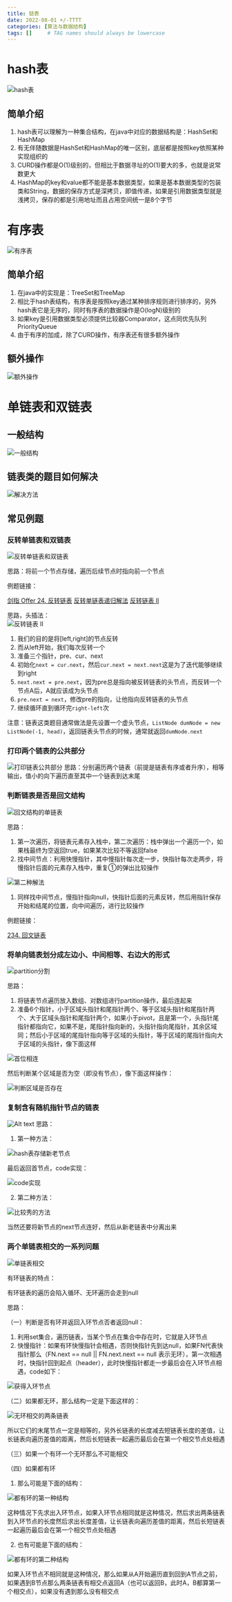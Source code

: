 ```yaml
---
title: 链表
date: 2022-08-01 +/-TTTT
categories: [算法与数据结构]
tags: []     # TAG names should always be lowercase
---
```


# hash表
![hash表](/blog/202208012047735.png "Optional title")

## 简单介绍
1. hash表可以理解为一种集合结构，在java中对应的数据结构是：HashSet和HashMap
2. 有无伴随数据是HashSet和HashMap的唯一区别，底层都是按照key依照某种实现组织的
3. CURD操作都是O(1)级别的，但相比于数据寻址的O(1)要大的多，也就是说常数更大
4. HashMap的key和value都不能是基本数据类型，如果是基本数据类型的包装类和String，数据的保存方式是深拷贝，即值传递，如果是引用数据类型就是浅拷贝，保存的都是引用地址而且占用空间统一是8个字节


# 有序表
![有序表](/blog/202208012055088.png "Optional title")
## 简单介绍
1. 在java中的实现是：TreeSet和TreeMap
2. 相比于hash表结构，有序表是按照key通过某种排序规则进行排序的，另外hash表它是无序的，同时有序表的数据操作是O(logN)级别的
3. 如果key是引用数据类型必须提供比较器Comparator，这点同优先队列PriorityQueue
4. 由于有序的加成，除了CURD操作，有序表还有很多额外操作

## 额外操作
![额外操作](/blog/202208012059919.png "Optional title")

# 单链表和双链表
## 一般结构
![一般结构](/blog/202208012154078.png "Optional title")

## 链表类的题目如何解决
![解决方法](/blog/202208012159278.png "Optional title")

## 常见例题
### 反转单链表和双链表
![反转单链表和双链表](/blog/202208012155478.png "Optional title")

思路：将前一个节点存储，遍历后续节点时指向前一个节点

例题链接：

[剑指 Offer 24. 反转链表](https://leetcode.cn/problems/fan-zhuan-lian-biao-lcof/)
[反转单链表递归解法](https://leetcode.cn/problems/UHnkqh/)
[反转链表 II](https://leetcode.cn/problems/reverse-linked-list-ii/)

思路，头插法：<br>
![反转链表 II](/blog/202208050937945.png "Optional title")

1. 我们的目的是将\[left,right\]的节点反转
2. 而从left开始，我们每次反转一个
3. 准备三个指针，pre、cur、next
4. 初始化`next = cur.next`，然后`cur.next = next.next`这是为了迭代能够继续到right
5. `next.next = pre.next`，因为pre总是指向被反转链表的头节点，而反转一个节点A后，A就应该成为头节点
6. `pre.next = next`，修改pre的指向，让他指向反转链表的头节点
7. 继续循环直到循环完`right-left`次

注意：链表这类题目通常做法是先设置一个虚头节点，`ListNode dumNode = new ListNode(-1, head)`，返回链表头节点的时候，通常就返回`dumNode.next`

### 打印两个链表的公共部分
![打印链表公共部分](/blog/202208012156697.png "Optional title")
思路：分别遍历两个链表（前提是链表有序或者升序），相等输出，值小的向下遍历直至其中一个链表到达末尾

### 判断链表是否是回文结构
![回文结构的单链表](/blog/202208012157125.png "Optional title")

思路：

1. 第一次遍历，将链表元素存入栈中，第二次遍历：栈中弹出一个遍历一个，如果栈最终为空返回true，如果某次比较不等返回false
2. 找中间节点：利用快慢指针，其中慢指针每次走一步，快指针每次走两步，将慢指针后面的元素存入栈中，重复①的弹出比较操作

![第二种解法](/blog/202208012240719.png "Optional title")

1. 同样找中间节点，慢指针指向null，快指针后面的元素反转，然后用指针保存开始和结尾的位置，向中间遍历，进行比较操作

例题链接：

[234. 回文链表](https://leetcode.cn/problems/palindrome-linked-list/)

### 将单向链表划分成左边小、中间相等、右边大的形式
![partition分割](/blog/202208012200184.png "Optional title")

思路：

1. 将链表节点遍历放入数组、对数组进行partition操作，最后连起来<br>
2. 准备6个指针，小于区域头指针和尾指针两个、等于区域头指针和尾指针两个、大于区域头指针和尾指针两个，如果小于pivot，且是第一个，头指针尾指针都指向它，如果不是，尾指针指向新的，头指针指向尾指针，其余区域同；然后小于区域的尾指针指向等于区域的头指针，等于区域的尾指针指向大于区域的头指针，像下面这样

![首位相连](/blog/202208012241155.png "Optional title")

然后判断某个区域是否为空（即没有节点），像下面这样操作：

![判断区域是否存在](/blog/202208012239132.png "Optional title")

### 复制含有随机指针节点的链表
![Alt text](/blog/202208012242658.png "Optional title")
思路：

1. 第一种方法：

![hash表存储新老节点](/blog/202208012249368.png "Optional title")

最后返回首节点，code实现：

![code实现](/blog/202208012251208.png "Optional title")

2. 第二种方法：

![比较秀的方法](/blog/202208012300759.png "Optional title")

当然还要将新节点的next节点连好，然后从新老链表中分离出来

### 两个单链表相交的一系列问题

![单链表相交](/blog/202208022129084.png "Optional title")

有环链表的特点：

有环链表的遍历会陷入循环、无环遍历会走到null

思路：

（一）判断是否有环并返回入环节点否者返回null：

1. 利用set集合，遍历链表，当某个节点在集合中存在时，它就是入环节点
2. 快慢指针：如果有环快慢指针会相遇，否则快指针先到达null，如果FN代表快指针那么（FN.next == null || FN.next.next == null 表示无环），第一次相遇时，快指针回到起点（header），此时快慢指针都走一步最后会在入环节点相遇，code如下：

![获得入环节点](/blog/202208022144823.png "Optional title")

（二）如果都无环，那么结构一定是下面这样的：

![无环相交的两条链表](/blog/202208022153107.png "Optional title")

所以它们的末尾节点一定是相等的，另外长链表的长度减去短链表长度的差值，让长链表向遍历差值的距离，然后长短链表一起遍历最后会在第一个相交节点处相遇

（三）如果一个有环一个无环那么不可能相交

（四）如果都有环

1. 那么可能是下面的结构：

![都有环的第一种结构](/blog/202208022159439.png "Optional title")

这种情况下先求出入环节点，如果入环节点相同就是这种情况，然后求出两条链表到入环节点的长度然后求出长度差值，让长链表向遍历差值的距离，然后长短链表一起遍历最后会在第一个相交节点处相遇

2. 也有可能是下面的结构：

![都有环的第二种结构](/blog/202208022207554.png "Optional title") 

如果入环节点不相同就是这种情况，那么如果从A开始遍历直到回到A节点之前，如果遇到B节点那么两条链表有相交点返回A（也可以返回B，此时A，B都算第一个相交点），如果没有遇到那么没有相交点
